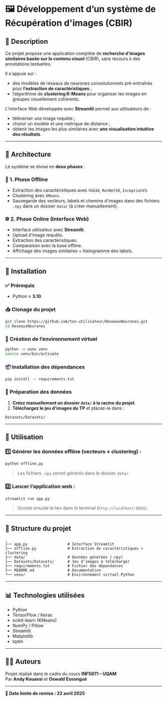 # 🖼️ Développement d’un système de Récupération d'images (CBIR)

## 📌 Description

Ce projet propose une application complète de **recherche d’images similaires basée sur le contenu visuel** (CBIR), sans recours à des annotations textuelles.

Il s'appuie sur :
- des modèles de réseaux de neurones convolutionnels pré-entraînés pour **l’extraction de caractéristiques** ;
- l’algorithme de **clustering K-Means** pour organiser les images en groupes visuellement cohérents.

L’interface Web développée avec **Streamlit** permet aux utilisateurs de :
- téléverser une image requête ;
- choisir un modèle et une métrique de distance ;
- obtenir les images les plus similaires avec **une visualisation intuitive des résultats**.

---

## 🧱 Architecture

Le système se divise en **deux phases** :

### 🔧 1. Phase Offline

- Extraction des caractéristiques avec `VGG16`, `ResNet50`, `InceptionV3`.
- Clustering avec `KMeans`.
- Sauvegarde des vecteurs, labels et chemins d'images dans des fichiers `.npy` dans un dossier `data/` (à créer manuellement).

### 🌐 2. Phase Online (Interface Web)

- Interface utilisateur avec **Streamlit**.
- Upload d’image requête.
- Extraction des caractéristiques.
- Comparaison avec la base offline.
- Affichage des images similaires + histogramme des labels.

---

## 🚀 Installation

### ✅ Prérequis

- Python ≥ **3.10**

### 📥 Clonage du projet

```bash
git clone https://github.com/ton-utilisateur/ReseauxNeurones.git
cd ReseauxNeurones
```

### 🧪 Création de l’environnement virtuel

```bash
python -m venv venv
source venv/bin/activate
```

### 📦 Installation des dépendances

```bash
pip install -r requirements.txt
```

### 📂 Préparation des données

1. **Créez manuellement un dossier `data/` à la racine du projet**.
2. **Téléchargez le jeu d'images du TP** et placez-le dans :

```
Datasets/Datasets/
```

---

## 🧪 Utilisation

### 1️⃣ Générer les données offline (vecteurs + clustering) :

```bash
python offline.py
```

> Les fichiers `.npy` seront générés dans le dossier `data/`.

### 2️⃣ Lancer l’application web :

```bash
streamlit run app.py
```

> Ouvrez ensuite le lien dans le terminal (`http://localhost:8501`).

---

## 📂 Structure du projet

```
.
├── app.py                  # Interface Streamlit
├── offline.py              # Extraction de caractéristiques + clustering
├── data/                   # Données générées (.npy)
├── Datasets/Datasets/      # Jeu d’images à télécharger
├── requirements.txt        # Fichier des dépendances
├── README.md               # Documentation
└── venv/                   # Environnement virtuel Python
```

---

## 📊 Technologies utilisées

- Python
- TensorFlow / Keras
- scikit-learn (KMeans)
- NumPy / Pillow
- Streamlit
- Matplotlib
- tqdm

---

## 👨‍💻 Auteurs

Projet réalisé dans le cadre du cours **INF5071 – UQAM**  
Par **Andy Kouassi** et **Oswald Essongué**

---

**📅 Date limite de remise : 22 avril 2025**
